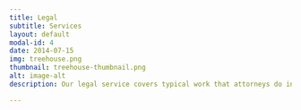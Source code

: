 ```yaml
---
title: Legal
subtitle: Services
layout: default
modal-id: 4
date: 2014-07-15
img: treehouse.png
thumbnail: treehouse-thumbnail.png
alt: image-alt
description: Our legal service covers typical work that attorneys do in the modern practice of law and can include services listed below. An attorney or notary public. An arbitrator or mediator. A title insurance agent. An administrator, conservator, executor, guardian, trustee, receiver, or in any similar court appointed fiduciary capacity. An author of legal research papers, including CLE, where remuneration is less that or equal to $25,000. As a member of a bar association or other legal or attorney related ethics, peer review, accreditation, licensing or similar board, committee or organization.

---
```

